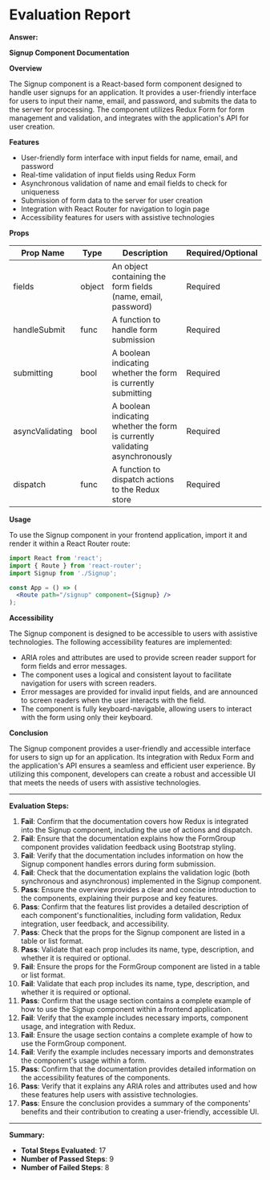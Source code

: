 # Evaluation Report

**Answer:**

**Signup Component Documentation**

**Overview**

The Signup component is a React-based form component designed to handle user signups for an application. It provides a user-friendly interface for users to input their name, email, and password, and submits the data to the server for processing. The component utilizes Redux Form for form management and validation, and integrates with the application's API for user creation.

**Features**

* User-friendly form interface with input fields for name, email, and password
* Real-time validation of input fields using Redux Form
* Asynchronous validation of name and email fields to check for uniqueness
* Submission of form data to the server for user creation
* Integration with React Router for navigation to login page
* Accessibility features for users with assistive technologies

**Props**

| Prop Name | Type | Description | Required/Optional |
| --- | --- | --- | --- |
| fields | object | An object containing the form fields (name, email, password) | Required |
| handleSubmit | func | A function to handle form submission | Required |
| submitting | bool | A boolean indicating whether the form is currently submitting | Required |
| asyncValidating | bool | A boolean indicating whether the form is currently validating asynchronously | Required |
| dispatch | func | A function to dispatch actions to the Redux store | Required |

**Usage**

To use the Signup component in your frontend application, import it and render it within a React Router route:
```jsx
import React from 'react';
import { Route } from 'react-router';
import Signup from './Signup';

const App = () => (
  <Route path="/signup" component={Signup} />
);
```
**Accessibility**

The Signup component is designed to be accessible to users with assistive technologies. The following accessibility features are implemented:

* ARIA roles and attributes are used to provide screen reader support for form fields and error messages.
* The component uses a logical and consistent layout to facilitate navigation for users with screen readers.
* Error messages are provided for invalid input fields, and are announced to screen readers when the user interacts with the field.
* The component is fully keyboard-navigable, allowing users to interact with the form using only their keyboard.

**Conclusion**

The Signup component provides a user-friendly and accessible interface for users to sign up for an application. Its integration with Redux Form and the application's API ensures a seamless and efficient user experience. By utilizing this component, developers can create a robust and accessible UI that meets the needs of users with assistive technologies.

---

**Evaluation Steps:**

1. **Fail**: Confirm that the documentation covers how Redux is integrated into the Signup component, including the use of actions and dispatch.
2. **Fail**: Ensure that the documentation explains how the FormGroup component provides validation feedback using Bootstrap styling.
3. **Fail**: Verify that the documentation includes information on how the Signup component handles errors during form submission.
4. **Fail**: Check that the documentation explains the validation logic (both synchronous and asynchronous) implemented in the Signup component.
5. **Pass**: Ensure the overview provides a clear and concise introduction to the components, explaining their purpose and key features.
6. **Pass**: Confirm that the features list provides a detailed description of each component's functionalities, including form validation, Redux integration, user feedback, and accessibility.
7. **Pass**: Check that the props for the Signup component are listed in a table or list format.
8. **Pass**: Validate that each prop includes its name, type, description, and whether it is required or optional.
9. **Fail**: Ensure the props for the FormGroup component are listed in a table or list format.
10. **Fail**: Validate that each prop includes its name, type, description, and whether it is required or optional.
11. **Pass**: Confirm that the usage section contains a complete example of how to use the Signup component within a frontend application.
12. **Fail**: Verify that the example includes necessary imports, component usage, and integration with Redux.
13. **Fail**: Ensure the usage section contains a complete example of how to use the FormGroup component.
14. **Fail**: Verify the example includes necessary imports and demonstrates the component's usage within a form.
15. **Pass**: Confirm that the documentation provides detailed information on the accessibility features of the components.
16. **Pass**: Verify that it explains any ARIA roles and attributes used and how these features help users with assistive technologies.
17. **Pass**: Ensure the conclusion provides a summary of the components' benefits and their contribution to creating a user-friendly, accessible UI.

---

**Summary:**

- **Total Steps Evaluated**: 17
- **Number of Passed Steps**: 9
- **Number of Failed Steps**: 8